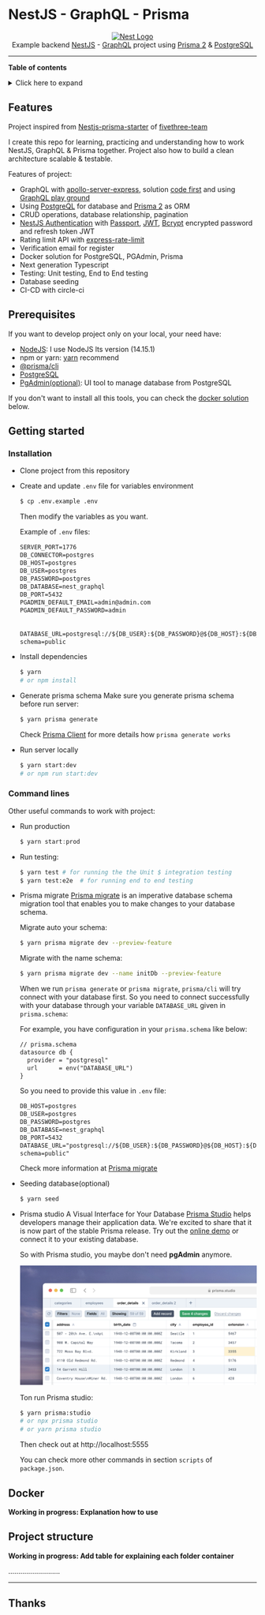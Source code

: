 # NestJS - GraphQL - Prisma

<div align="center">
  <a href="http://nestjs.com/" target="blank"><img src="https://nestjs.com/img/logo_text.svg" width="320" alt="Nest Logo" /></a>
</div>

<div align="center">
Example backend <a href="https://nestjs.com/">NestJS</a> - <a href="https://graphql.org/">GraphQL</a> project using <a href="https://prisma.io/">Prisma 2</a> & <a href="https://postgresql.org/" >PostgreSQL</a>

</div>



---

**Table of contents**

<details>
<summary>Click here to expand</summary>

- [NestJS - GraphQL - Prisma](#nestjs---graphql---prisma)
  - [Features](#features)
  - [Prerequisites](#prerequisites)
  - [Getting started](#getting-started)
    - [Installation](#installation)
    - [Command lines](#command-lines)
  - [Docker](#docker)
  - [Project structure](#project-structure)
  - [Thanks](#thanks)


</details>



## Features

Project inspired from [Nestjs-prisma-starter](https://github.com/fivethree-team/nestjs-prisma-starter) of [fivethree-team](https://github.com/fivethree-team)

I create this repo for learning, practicing and understanding how to work NestJS, GraphQL & Prisma together. Project also how to build a clean architecture scalable & testable.

Features of project:

- GraphQL with [apollo-server-express](https://github.com/apollographql/apollo-server), solution [code first](https://docs.nestjs.com/graphql/quick-start#code-first) and using [GraphQL play ground](https://github.com/graphql/graphql-playground)
- Using [PostgreQL](https://github.com/brianc/node-postgres) for database and [Prisma 2](https://github.com/prisma/prisma) as ORM
- CRUD operations, database relationship, pagination
- [NestJS Authentication](https://docs.nestjs.com/security/authentication) with [Passport](https://github.com/jaredhanson/passport), [JWT](http://www.passportjs.org/packages/passport-jwt/), [Bcrypt](https://github.com/kelektiv/node.bcrypt.js/) encrypted password and refresh token JWT
- Rating limit API with [express-rate-limit](https://github.com/nfriedly/express-rate-limit)
- Verification email for register
- Docker solution for PostgreSQL, PGAdmin, Prisma
- Next generation Typescript
- Testing: Unit testing, End to End testing
- Database seeding
- CI-CD with circle-ci

## Prerequisites

If you want to develop project only on your local, your need have:
- [NodeJS](https://nodejs.org/en/download/): I use NodeJS lts version (14.15.1)
- npm or yarn: [yarn](https://classic.yarnpkg.com/en/docs/install/#debian-stable) recommend
- [@prisma/cli](https://www.prisma.io/docs/concepts/components/prisma-cli/installation)
- [PostgreSQL](https://www.postgresql.org/download/)
- [PgAdmin(optional)](https://www.pgadmin.org/download/): UI tool to manage database from PostgreSQL

If you don't want to install all this tools, you can check the [docker solution](#docker) below.
## Getting started

### Installation

- Clone project from this repository
- Create and update `.env` file for variables environment
  ```bash
  $ cp .env.example .env
  ```

  Then modify the variables as you want.

  Example of `.env` files:
  ```env
  SERVER_PORT=1776
  DB_CONNECTOR=postgres
  DB_HOST=postgres
  DB_USER=postgres
  DB_PASSWORD=postgres
  DB_DATABASE=nest_graphql
  DB_PORT=5432
  PGADMIN_DEFAULT_EMAIL=admin@admin.com
  PGADMIN_DEFAULT_PASSWORD=admin


  DATABASE_URL=postgresql://${DB_USER}:${DB_PASSWORD}@${DB_HOST}:${DB_PORT}/${DB_DATABASE}?schema=public
  ```
- Install dependencies
  ```bash
  $ yarn
  # or npm install
  ```
- Generate prisma schema
  Make sure you generate prisma schema before run server:
  ```bash
  $ yarn prisma generate
  ```

  Check [Prisma Client](https://www.prisma.io/docs/concepts/components/prisma-client) for more details how `prisma generate works`

- Run server locally
  ```bash
  $ yarn start:dev
  # or npm run start:dev
  ```

### Command lines

Other useful commands to work with project:
- Run production
  ```ts
  $ yarn start:prod
  ```
- Run testing:
  ```bash
  $ yarn test # for running the the Unit $ integration testing
  $ yarn test:e2e  # for running end to end testing
  ```
- Prisma migrate
  [Prisma migrate](https://www.prisma.io/docs/concepts/components/prisma-migrate) is an imperative database schema migration tool that enables you to make changes to your database schema.

  Migrate auto your schema:
  ```bash
  $ yarn prisma migrate dev --preview-feature
  ```

  Migrate with the name schema:
  ```bash
  $ yarn prisma migrate dev --name initDb --preview-feature
  ```

  When we run `prisma generate` or `prisma migrate`, `prisma/cli` will try connect with your database first. So you need to connect successfully with your database through your variable `DATABASE_URL` given in `prisma.schema`:

  For example, you have configuration in your `prisma.schema` like below:

  ```prisma
  // prisma.schema
  datasource db {
    provider = "postgresql"
    url      = env("DATABASE_URL")
  }
  ```

  So you need to provide this value in `.env` file:

  ```
  DB_HOST=postgres
  DB_USER=postgres
  DB_PASSWORD=postgres
  DB_DATABASE=nest_graphql
  DB_PORT=5432
  DATABASE_URL="postgresql://${DB_USER}:${DB_PASSWORD}@${DB_HOST}:${DB_PORT}/${DB_DATABASE}?schema=public"

  ```

  Check more information at [Prisma migrate](https://www.prisma.io/docs/concepts/components/prisma-migrate)

- Seeding database(optional)

  ```bash
  $ yarn seed
  ```
- Prisma studio
  A Visual Interface for Your Database
  [Prisma Studio](https://www.prisma.io/blog/prisma-studio-3rtf78dg99fe) helps developers manage their application data. We're excited to share that it is now part of the stable Prisma release. Try out the [online demo](https://prisma.studio/) or connect it to your existing database.

  So with Prisma studio, you maybe don't need **pgAdmin** anymore.
  <div align="center">
    <img src="docs/img/prisma-studio.png" alt="prisma-studio"/>
  </div>

  Ton run Prisma studio:
  ```bash
  $ yarn prisma:studio
  # or npx prisma studio
  # or yarn prisma studio
  ```
  Then check out at http://localhost:5555


  You can check more other commands in section `scripts` of `package.json`.
## Docker

**Working in progress: Explanation how to use**

## Project structure

**Working in progress: Add table for explaining each folder container**

..........................

---
## Thanks
